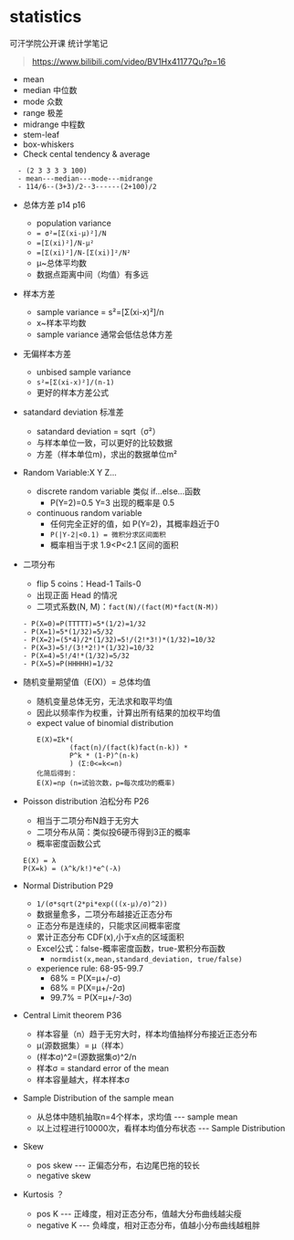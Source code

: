 # statistics
可汗学院公开课 统计学笔记
>https://www.bilibili.com/video/BV1Hx41177Qu?p=16

- mean
- median 中位数
- mode   众数
- range  极差
- midrange 中程数
- stem-leaf
- box-whiskers
- Check cental tendency & average
```
  - (2 3 3 3 3 100)
  - mean---median---mode---midrange 
  - 114/6--(3+3)/2--3------(2+100)/2
```

- 总体方差 p14 p16
  - population variance 
  - `= σ²=[Σ(xi-μ)²]/N`
  - `=[Σ(xi)²]/N-μ² ` 
  - `=[Σ(xi)²]/N-[Σ(xi)]²/N²` 
  - μ~总体平均数
  - 数据点距离中间（均值）有多远
 
- 样本方差  
  - sample variance = s²=[Σ(xi-x)²]/n   
  - x~样本平均数
  - sample variance 通常会低估总体方差
 
- 无偏样本方差 
  - unbised sample variance
  - `s²=[Σ(xi-x)²]/(n-1)`
  - 更好的样本方差公式

- satandard deviation 标准差
  - satandard deviation = sqrt（σ²）
  - 与样本单位一致，可以更好的比较数据
  - 方差（样本单位m)，求出的数据单位m²

- Random Variable:X Y Z...
  - discrete random variable 类似 if...else...函数
    - P(Y=2)=0.5 Y=3 出现的概率是 0.5
  - continuous random variable 
    - 任何完全正好的值，如 P(Y=2)，其概率趋近于0
    - `P(|Y-2|<0.1) = 微积分求区间面积`
    - 概率相当于求 1.9<P<2.1 区间的面积

- 二项分布
  - flip 5 coins：Head-1 Tails-0
  - 出现正面 Head 的情况
  - 二项式系数(N, M)：`fact(N)/(fact(M)*fact(N-M))`
  ```
  - P(X=0)=P(TTTTT)=5*(1/2)=1/32
  - P(X=1)=5*(1/32)=5/32
  - P(X=2)=(5*4)/2*(1/32)=5!/(2!*3!)*(1/32)=10/32
  - P(X=3)=5!/(3!*2!)*(1/32)=10/32
  - P(X=4)=5!/4!*(1/32)=5/32
  - P(X=5)=P(HHHHH)=1/32
  ```
 
 - 随机变量期望值（E(X)）= 总体均值
   - 随机变量总体无穷，无法求和取平均值
   - 因此以频率作为权重，计算出所有结果的加权平均值
   - expect value of binomial distribution
     ```
     E(X)=Σk*(
             (fact(n)/(fact(k)fact(n-k)) * 
             P^k * (1-P)^(n-k)
             ) (Σ:0<=k<=n)
     化简后得到：
     E(X)=np (n=试验次数，p=每次成功的概率)
     ```

- Poisson distribution 泊松分布 P26
  - 相当于二项分布N趋于无穷大
  - 二项分布从简：类似投6硬币得到3正的概率
  - 概率密度函数公式
  ```
  E(X) = λ
  P(X=k) = (λ^k/k!)*e^(-λ)
  ```
 
- Normal Distribution P29
  - `1/(σ*sqrt(2*pi*exp(((x-μ)/σ)^2))`
  - 数据量愈多，二项分布越接近正态分布
  - 正态分布是连续的，只能求区间概率密度
  - 累计正态分布 CDF(x),小于x点的区域面积
  - Excel公式：false-概率密度函数，true-累积分布函数
    - `normdist(x,mean,standard_deviation, true/false)`
  - experience rule: 68-95-99.7
    - 68% = P(X=μ+/-σ)
    - 68% = P(X=μ+/-2σ)
    - 99.7% = P(X=μ+/-3σ)

- Central Limit theorem P36
  - 样本容量（n）趋于无穷大时，样本均值抽样分布接近正态分布
  - μ(源数据集）= μ（样本）
  - (样本σ)^2=(源数据集σ)^2/n
  - 样本σ = standard error of the mean
  - 样本容量越大，样本样本σ
- Sample Distribution of the sample mean
  - 从总体中随机抽取n=4个样本，求均值 --- sample mean
  - 以上过程进行10000次，看样本均值分布状态 --- Sample Distribution
- Skew 
  - pos skew --- 正偏态分布，右边尾巴拖的较长
  - negative skew
- Kurtosis ？
  - pos K --- 正峰度，相对正态分布，值越大分布曲线越尖瘦
  - negative K --- 负峰度，相对正态分布，值越小分布曲线越粗胖
